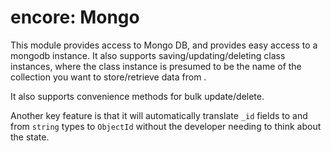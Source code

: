 encore: Mongo
===

This module provides access to Mongo DB, and provides easy access to a mongodb instance.  It also 
supports saving/updating/deleting class instances, where the class instance is presumed to be the
name of the collection you want to store/retrieve data from .

It also supports convenience methods for bulk update/delete.

Another key feature is that it will automatically translate `_id` fields to and from `string` types to `ObjectId` 
without the developer needing to think about the state. 
